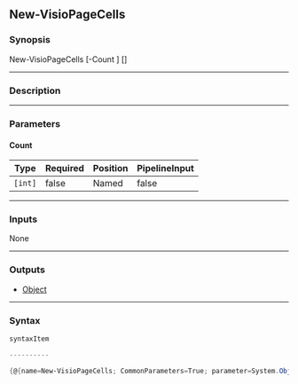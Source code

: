 New-VisioPageCells
------------------

### Synopsis

New-VisioPageCells [-Count <int>] [<CommonParameters>]

---

### Description

---

### Parameters
#### **Count**

|Type   |Required|Position|PipelineInput|
|-------|--------|--------|-------------|
|`[int]`|false   |Named   |false        |

---

### Inputs
None

---

### Outputs
* [Object](https://learn.microsoft.com/en-us/dotnet/api/System.Object)

---

### Syntax
```PowerShell
syntaxItem
```
```PowerShell
----------
```
```PowerShell
{@{name=New-VisioPageCells; CommonParameters=True; parameter=System.Object[]}}
```

